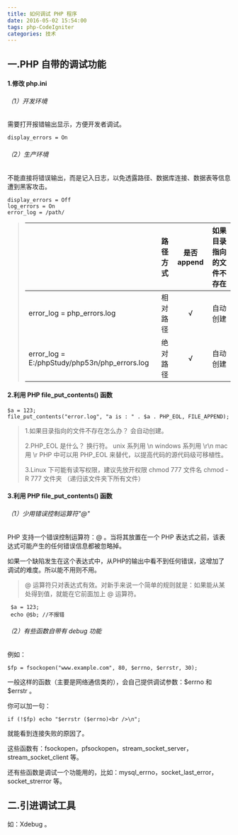 ```yaml
---
title: 如何调试 PHP 程序
date: 2016-05-02 15:54:00
tags: php-CodeIgniter
categories: 技术
---
```

  
## 一.PHP 自带的调试功能

#### 1.修改 php.ini

###### （1）开发环境
需要打开报错输出显示，方便开发者调试。
```
display_errors = On
```
###### （2）生产环境
不能直接将错误输出，而是记入日志，以免透露路径、数据库连接、数据表等信息遭到黑客攻击。
```
display_errors = Off
log_errors = On
error_log = /path/
```
> | | 路径方式   |  是否 append  | 如果目录指向的文件不存在 |
> | --------   | :----:  | :----:  | :----:  |
> |error_log = php_errors.log|相对路径|√|自动创建|
> |error_log = E:/phpStudy/php53n/php_errors.log|绝对路径|√| 自动创建|

#### 2.利用 PHP file_put_contents() 函数
```
$a = 123;
file_put_contents("error.log", "a is : " . $a . PHP_EOL, FILE_APPEND);
```

> 1.如果目录指向的文件不存在怎么办？
>   会自动创建。
> 
> 2.PHP_EOL 是什么？
>   换行符。
>   unix 系列用 \n
>   windows 系列用 \r\n
>   mac 用 \r
>   PHP 中可以用 PHP_EOL 来替代，以提高代码的源代码级可移植性。
> 
> 3.Linux 下可能有读写权限，建议先放开权限
>   chmod 777 文件名
>   chmod -R 777 文件夹 （递归该文件夹下所有文件）


#### 3.利用 PHP file_put_contents() 函数

###### （1）少用错误控制运算符"@"

PHP 支持一个错误控制运算符：@ 。当将其放置在一个 PHP 表达式之前，该表达式可能产生的任何错误信息都被忽略掉。

如果一个缺陷发生在这个表达式中，从PHP的输出中看不到任何错误，这增加了调试的难度。所以能不用则不用。

> @ 运算符只对表达式有效。对新手来说一个简单的规则就是：如果能从某处得到值，就能在它前面加上 @ 运算符。
```
 $a = 123;
 echo @$b; //不报错
```
>  

###### （2）有些函数自带有 debug 功能

例如：

```
$fp = fsockopen("www.example.com", 80, $errno, $errstr, 30);
```
一般这样的函数（主要是网络通信类的），会自己提供调试参数：$errno 和 $errstr 。

你可以加一句：
```
if (!$fp) echo "$errstr ($errno)<br />\n";
```
就能看到连接失败的原因了。

这些函数有：fsockopen，pfsockopen，stream_socket_server，stream_socket_client 等。

还有些函数是调试一个功能用的，比如：mysql_errno，socket_last_error，socket_strerror 等。

## 二.引进调试工具
如：Xdebug 。
 
